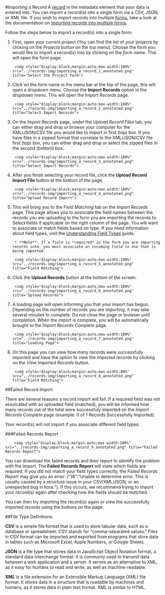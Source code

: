 #Importing a Record
A [record](../records/creating_a_record.md) is the metadata element that your data is entered into. You can import a record(s) into a single form via a CSV, JSON, or XML file. If you wish to import records into multiple [forms](../forms/creating_a_form.md), take a look at the documentation on [importing records into multiple forms](../records/importing_multi_form_records.md).

Follow the steps below to import a record(s) into a single form:

1. First, open your current project (You can find the list of your projects by clicking on the *Projects* button on the top menu). Choose the form you would like to import a record(s) into by clicking on the *form name*. This will open the form page.

		<img style="display:block;margin:auto;max-width:100%" src="../records-img/importing_a_record_1_annotated.png" title="Select the Project Form">

2. Click on the form name in the menu bar at the top of the page, this will open a dropdown menu. Choose the **Import Records** option in the dropdown menu. This will open the *Import Records* page.

		<img style="display:block;margin:auto;max-width:100%" src="../records-img/importing_a_record_2_annotated.png" title="Select Import Records">

3. On the *Import Records* page, under the *Upload Record Files* tab, you can either drag and drop or browse your computer for the XML/JSON/CSV file you would like to import in first (top) box. If you have files in a zipped format that correlate to the XML/JSON/CSV file  first (top) box, you can either drag and drop or select the zipped files in the second (bottom) box.

		<img style="display:block;margin:auto;max-width:100%" src="../records-img/importing_a_record_3_annotated.png" title="Select Import Records">

4. After you finish selecting your record file, click the **Upload Record Import File** button at the bottom of the page.

		<img style="display:block;margin:auto;max-width:100%" src="../records-img/importing_a_record_4_annotated.png" title="Upload Record Import">

5. This will bring you to the *Field Matching* tab on the *Import Records* page. This page allows you to associate the field names between the records you are uploading to the form you are importing the records to. Select fields if applicable on the right column of the page. You will want to associate or match fields based on type. If you need information about field types, visit the [Understanding Field Types](/forms/understanding_field_types.md) guide.

		* **Note**: If a field is *required* in the form you are importing records into, you must associate an incoming field to one that is being imported.

		<img style="display:block;margin:auto;max-width:100%" src="../records-img/importing_a_record_5_annotated.png" title="Field Matching">

6. Click the **Upload Records** button at the bottom of the screen.

		<img style="display:block;margin:auto;max-width:100%" src="../records-img/importing_a_record_6_annotated.png" title="Upload Records">

7. A loading page will open informing you that your import has begun. Depending on the number of records you are importing, it may take several minutes to complete. Do not close the page or browser until completion. When the import is complete, you will be automatically brought to the *Import Records Complete* page.

		<img style="display:block;margin:auto;max-width:100%" src="../records-img/importing_a_record_7_annotated.png" title="Loading Page">

8. On this page you can view how many records were successfully imported and have the option to view the imported records by clicking on the *View Imported Records* button.

		<img style="display:block;margin:auto;max-width:80%" src="../records-img/importing_a_record_8_annotated.png" title="Field Matching">

##Failed Record Import

There are several reasons a record import will fail. If a required field was not assoicated with an uploaded field (matched), you will be informed how many records out of the total were successfuly imported on the *Import Records Complete* page (example: 0 of 1 Records Successfully Imported).

Your record(s) will not import if you associate different field types.

###Failed Records Report

		<img style="display:block;margin:auto;max-width:100%" src="../records-img/importing_a_record_9_annotated.png" title="Failed Records Report">

You can download the failed records and their report to identify the problem with the import. The **Failed Records Report** will state which fields are required. If you did not match your field types correctly, the *Failed Records Report* may give you an error: {"18":"Unable to determine error. This is usually caused by a structure issue in your CSV\/XML\/JSON, or an unexpected bug in kora."}. If this occurs, we recommend trying to import your record(s) again after checking how the fields should be matched.

You can then try importing the record(s) again or view the successfully imported records using the buttons on the page.


##File Type Definitions:

**CSV** is a simple file format that is used to store tabular data, such as a database or spreadsheet. CSV stands for "comma-separated values." Files in CSV format can be imported and exported from programs that store data in tables such as Microsoft Excel, Apple Numbers, or Google Sheets.

**JSON** is a file type that stores data in JavaScript Object Notation format, a standard data interchange format. It is commonly used to transmit data between a web application and a server. It serves as an alternative to XML, as it easy for humans to read and write, as well as machine-readable.

**XML** is a file extension for an Extensible Markup Language (XML) file format. It stores data in a structure that is readable by machines and humans, as it stores data in plain text format. XML is similar to HTML.
